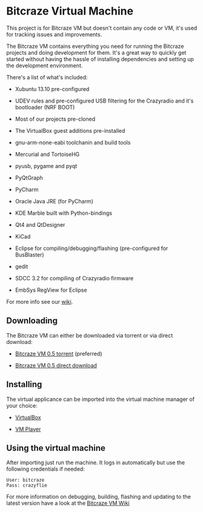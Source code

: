 # Bitcraze Virtual Machine

This project is for Bitcraze VM but doesn't contain any code or VM, it's used for tracking issues and improvements.

The Bitcraze VM contains everything you need for running the Bitcraze projects and doing development for them. It's a great way to quickly get started without having the hassle of installing dependencies and setting up the development environment.

There's a list of what's included:

* Xubuntu 13.10 pre-configured

* UDEV rules and pre-configured USB filtering for the Crazyradio and it's bootloader (NRF BOOT)

* Most of our projects pre-cloned

* The VirtualBox guest additions pre-installed

* gnu-arm-none-eabi toolchanin and build tools

* Mercurial and TortoiseHG

* pyusb, pygame and pyqt

* PyQtGraph

* PyCharm

* Oracle Java JRE (for PyCharm)

* KDE Marble built with Python-bindings

* Qt4 and QtDesigner

* KiCad

* Eclipse for compiling/debugging/flashing (pre-configured for BusBlaster)

* gedit

* SDCC 3.2 for compiling of Crazyradio firmware

* EmbSys RegView for Eclipse

For more info see our [wiki](http://wiki.bitcraze.se/projects:virtualmachine:index/ "Bitcraze VM Wiki").

Downloading
-----------
The Bitcraze VM can either be downloaded via torrent or via direct download:

* [Bitcraze VM 0.5 torrent](http://files.bitcraze.se/dl/Bitcraze_VM_0.5.ova.torrent "Bitcraze VM 0.5 torrent") (preferred)

* [Bitcraze VM 0.5 direct download](http://files.bitcraze.se/dl/Bitcraze_VM_0.5.ova "Bitcraze VM 0.5 direct download")

Installing
----------
The virtual applicance can be imported into the virtual machine manager of your choice:

* [VirtualBox](https://www.virtualbox.org/ "VirtualBox")

* [VM Player](http://www.vmware.com/products/player/ "WM Player")

Using the virtual machine
-------------------------
After importing just run the machine. It logs in automatically but use the following credentials if needed:
```
User: bitcraze
Pass: crazyflie
```

For more information on debugging, building, flashing and updating to the latest version have a look at the [Bitcraze VM Wiki](http://wiki.bitcraze.se/projects:virtualmachine:index/ "Bitcraze VM Wiki")

